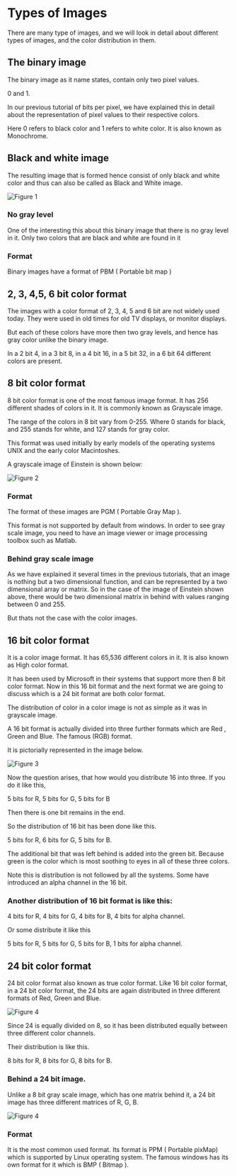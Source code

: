 # Types of Images

There are many type of images, and we will look in detail about different types of images, and the color distribution in them.

## The binary image

The binary image as it name states, contain only two pixel values.

0 and 1.

In our previous tutorial of bits per pixel, we have explained this in detail about the representation of pixel values to their respective colors.

Here 0 refers to black color and 1 refers to white color. It is also known as Monochrome.

## Black and white image

The resulting image that is formed hence consist of only black and white color and thus can also be called as Black and White image.

![Figure 1](https://github.com/lacie-life/Image-Processing/blob/master/Theory/DIP/12-Types-of-Images/black_and_white.jpg?raw=true)

### No gray level

One of the interesting this about this binary image that there is no gray level in it. Only two colors that are black and white are found in it

### Format

Binary images have a format of PBM ( Portable bit map )

## 2, 3, 4,5, 6 bit color format

The images with a color format of 2, 3, 4, 5 and 6 bit are not widely used today. They were used in old times for old TV displays, or monitor displays.

But each of these colors have more then two gray levels, and hence has gray color unlike the binary image.

In a 2 bit 4, in a 3 bit 8, in a 4 bit 16, in a 5 bit 32, in a 6 bit 64 different colors are present.

## 8 bit color format

8 bit color format is one of the most famous image format. It has 256 different shades of colors in it. It is commonly known as Grayscale image.

The range of the colors in 8 bit vary from 0-255. Where 0 stands for black, and 255 stands for white, and 127 stands for gray color.

This format was used initially by early models of the operating systems UNIX and the early color Macintoshes.

A grayscale image of Einstein is shown below:

![Figure 2](https://github.com/lacie-life/Image-Processing/blob/master/Theory/DIP/12-Types-of-Images/einstein.jpg?raw=true)

### Format 
The format of these images are PGM ( Portable Gray Map ).

This format is not supported by default from windows. In order to see gray scale image, you need to have an image viewer or image processing toolbox such as Matlab.

### Behind gray scale image
As we have explained it several times in the previous tutorials, that an image is nothing but a two dimensional function, and can be represented by a two dimensional array or matrix. So in the case of the image of Einstein shown above, there would be two dimensional matrix in behind with values ranging between 0 and 255.

But thats not the case with the color images.

## 16 bit color format

It is a color image format. It has 65,536 different colors in it. It is also known as High color format.

It has been used by Microsoft in their systems that support more then 8 bit color format. Now in this 16 bit format and the next format we are going to discuss which is a 24 bit format are both color format.

The distribution of color in a color image is not as simple as it was in grayscale image.

A 16 bit format is actually divided into three further formats which are Red , Green and Blue. The famous (RGB) format.

It is pictorially represented in the image below.

![Figure 3](https://github.com/lacie-life/Image-Processing/blob/master/Theory/DIP/12-Types-of-Images/16-bit.jpg?raw=true)

Now the question arises, that how would you distribute 16 into three. If you do it like this,

5 bits for R, 5 bits for G, 5 bits for B

Then there is one bit remains in the end.

So the distribution of 16 bit has been done like this.

5 bits for R, 6 bits for G, 5 bits for B.

The additional bit that was left behind is added into the green bit. Because green is the color which is most soothing to eyes in all of these three colors.

Note this is distribution is not followed by all the systems. Some have introduced an alpha channel in the 16 bit.

### Another distribution of 16 bit format is like this:
4 bits for R, 4 bits for G, 4 bits for B, 4 bits for alpha channel.

Or some distribute it like this

5 bits for R, 5 bits for G, 5 bits for B, 1 bits for alpha channel.

## 24 bit color format

24 bit color format also known as true color format. Like 16 bit color format, in a 24 bit color format, the 24 bits are again distributed in three different formats of Red, Green and Blue.

![Figure 4](https://github.com/lacie-life/Image-Processing/blob/master/Theory/DIP/12-Types-of-Images/24-bit.jpg?raw=true)

Since 24 is equally divided on 8, so it has been distributed equally between three different color channels.

Their distribution is like this.

8 bits for R, 8 bits for G, 8 bits for B.

### Behind a 24 bit image.

Unlike a 8 bit gray scale image, which has one matrix behind it, a 24 bit image has three different matrices of R, G, B.

![Figure 4](https://github.com/lacie-life/Image-Processing/blob/master/Theory/DIP/12-Types-of-Images/what_is_image.jpg?raw=true)

### Format
It is the most common used format. Its format is PPM ( Portable pixMap) which is supported by Linux operating system. The famous windows has its own format for it which is BMP ( Bitmap ).
